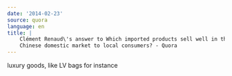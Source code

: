 ```yaml
---
date: '2014-02-23'
source: quora
language: en
title: |
    Clément Renaud\'s answer to Which imported products sell well in the
    Chinese domestic market to local consumers? - Quora
---
```


luxury goods, like LV bags for instance

